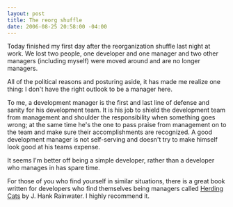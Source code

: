 ```yaml
---
layout: post
title: The reorg shuffle
date: 2006-08-25 20:58:00 -04:00
---
```


Today finished my first day after the reorganization shuffle last night at work. We lost two people, one developer and one manager and two other managers (including myself) were moved around and are no longer managers.

All of the political reasons and posturing aside, it has made me realize one thing: I don't have the right outlook to be a manager here.

To me, a development manager is the first and last line of defense and sanity for his development team. It is his job to shield the development team from management and shoulder the responsibility when something goes wrong; at the same time he's the one to pass praise from management on to the team and make sure their accomplishments are recognized. A good development manager is not self-serving and doesn't try to make himself look good at his teams expense. 

It seems I'm better off being a simple developer, rather than a developer who manages in has spare time.

For those of you who find yourself in similar situations, there is a great book written for developers who find themselves being managers called [Herding Cats](http://www.amazon.com/gp/product/1590590171/sr=1-3/qid=1156564588/ref=pd_bbs_3/102-6409103-8716925?ie=UTF8&s=books) by J. Hank Rainwater. I highly recommend it.
